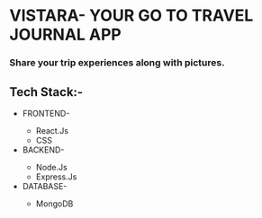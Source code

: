 <h1>VISTARA- YOUR GO TO TRAVEL JOURNAL APP</h1>
<h3>Share your trip experiences along with pictures.</h3>
<H2>Tech Stack:-</H2>
<ul>
  <li>FRONTEND-</li>
  <ul>
    <li>React.Js</li>
    <li>CSS</li>
  </ul>
  <li>BACKEND-</li>
  <ul>
    <li>Node.Js</li>
    <li>Express.Js</li>
  </ul>
  <li>DATABASE-</li>
  <ul>
    <li>MongoDB</li>
  </ul>
</ul>
